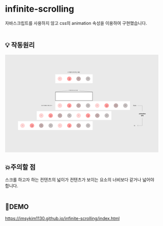 # infinite-scrolling

자바스크립트를 사용하지 않고 css의 animation 속성을 이용하여 구현했습니다.<br><br>

## 💡 작동원리

![이미지](./1.png)

## 💥주의할 점

스크롤 하고자 하는 컨텐츠의 넓이가 컨텐츠가 보이는 요소의 너비보다 같거나 넓어야 합니다.<br><br>

## 📌DEMO

https://imsykim1130.github.io/infinite-scrolling/index.html
